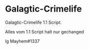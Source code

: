# Galagtic-Crimelife

Galagtic-Crimelife 1.1 Script.

Alles vom 1.1 Script halt nur gechanged


lg
Mayhem#1337
